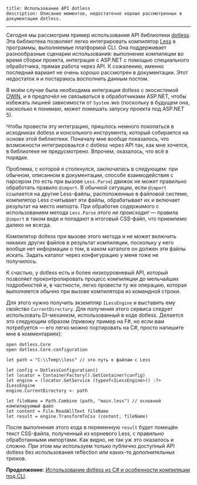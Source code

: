     title: Использование API dotless
    description: Описание моментов, недостаточно хорошо рассмотренных в документации dotless.
---

Сегодня мы рассмотрим пример использования API библиотеки [dotless][]. Эта
библиотека позволяет легко интегрировать компилятор [Less][less] в программы,
выполняемые платформой CLI. Она поддерживает разнообразные сценарии
использования: выполнение компиляции во время сборки проекта, интеграция с
ASP.NET с помощью специального обработчика, прямая работа через API. К
сожалению, именно последний вариант не очень хорошо рассмотрен в документации.
Этот недостаток я и постараюсь восполнить данным постом.

В моём случае была необходима интеграция dotless с экосистемой [OWIN][owin], и я
предпочёл не связываться в обработчиками ASP.NET, чтобы избежать лишней
зависимости от `System.Web` (поскольку в будущем она, насколько я понимаю, может
помешать запуску проекта под ASP.NET 5).

Чтобы провести эту интеграцию, пришлось немного покопаться в исходниках dotless
и консольного инструмента, который собирается на основе этой библиотеки.
Поначалу мне вообще показалось, что возможности интегрироваьтся с dotless через
API так, как мне хочется, в библиотеке не предусмотрено. Впрочем, оказалось, что
всё в порядке.

Проблема, с которой я столкнулся, заключалась в следующем: при обычном,
описанном в документации, способе взаимодействия с парсером (то есть при вызове
`Less.Parse`) движок не может правильно обработать правило `@import`. В обычной
ситуации, если `@import` ссылается на другие Less-файлы, расположенные в
файловой системе, компилятор Less считывает эти файлы, обрабатывает их и
включает результат на место импорта. При обработке содержимого с использованием
метода `Less.Parse` _этого не происходит_ — правила `@import` в таком виде и
попадают в итоговый CSS-файл, что приемлемо далеко не всегда.

Компилятор dotless при вызове этого метода и не может включить никаких других
файлов в результат компиляции, поскольку у него вообще нет информации о том, в
каком каталоге он должен эти файлы искать. Задать каталог через конфигурацию у
меня тоже не получилось.

К счастью, у dotless есть и более низкоуровневый API, который позволяет
проконтролировать процесс компиляции до мельчайших подробностей и, в частности,
легко провести ту же операцию, которая выполняется обычно при вызове компилятора
из командной строки.

Для этого нужно получить экземпляр `ILessEngine` и выставить ему свойство
`CurrentDirectory`. Для получения этого сервиса следует использовать
DI-механизм, использованный в коде dotless. Делается это следующим образом
(привожу пример на F#, но если вам потребуется — его легко можно портировать на
C#, просто напишите мне в комментариях):

    open dotless.Core
    open dotless.Core.configuration

    let path = "C:\\Temp\\less" // это путь к файлам с Less

    let config = DotlessConfiguration()
    let locator = ContainerFactory().GetContainer(config)
    let engine = (locator.GetService (typeof<ILessEngine>)) :?> ILessEngine
    engine.CurrentDirectory <- path

    let fileName = Path.Combine (path, "main.less") // основной компилируемый файл
    let content = File.ReadAllText fileName
    let result = engine.TransformToCss (content, fileName)

После выполнения этого кода в переменную `result` будет помещён текст CSS-файла,
полученный из корневого Less, с правильно обработанными импортами. Как видно, не
так уж это оказалось и сложно. При этом мы используем только публично доступный
API dotless без использования reflection или каких-то дополнительных трюков.

**Продолжение**: [Использование dotless из C# и особенности компиляции под
CLI][dotless-usage].

[dotless]: http://www.dotlesscss.org/
[dotless-usage]: posts/2016-09-12-dotless-usage-and-quirks.html
[less]: http://lesscss.org/
[owin]: http://owin.org/

